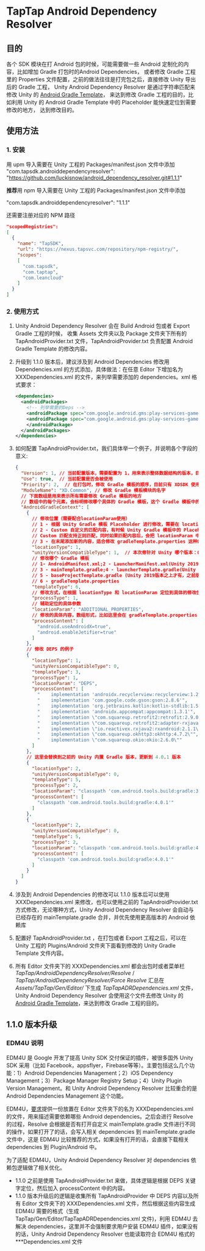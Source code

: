 # TapTap Android Dependency Resolver

## 目的

各个 SDK 模块在打 Android  包的时候，可能需要做一些 Android 定制化的内容，比如增加 Gradle 打包时的Android Dependencies，
或者修改 Gradle 工程里的 Properties 文件配置，之前的做法往往是打完包之后，直接修改 Unity 导出后的 Gradle 工程，
Unity Android Dependency Resolver 是通过字符串匹配来修改 Unity 的 [Android Gradle Template](https://docs.unity3d.com/Manual/gradle-templates.html)，
来达到修改 Gradle 工程的目的，比如利用 Unity 的 Android Gradle Template 中的 Placeholder 能快速定位到需要修改的地方，
达到修改目的。

## 使用方法

### 1. 安装

用 upm 导入需要在 Unity 工程的 Packages/manifest.json 文件中添加
"com.tapsdk.androiddependencyresolver": "https://github.com/luckisnow/android_dependency_resolver.git#1.1.1"

**推荐**用 npm 导入需要在 Unity 工程的 Packages/manifest.json 文件中添加

"com.tapsdk.androiddependencyresolver": "1.1.1"

还需要注册对应的 NPM 路径

```json
"scopedRegistries":
[  
  {    
    "name": "TapSDK",    
    "url": "https://nexus.tapsvc.com/repository/npm-registry/",    
    "scopes":
    [      
      "com.tapsdk",      
      "com.taptap",      
      "com.leancloud"    
    ]  
  }
]
```

### 2. 使用方式

 1. Unity Android Dependency Resolver 会在 Build Android 包或者 Export Gradle 工程的时候， 收集 Assets 文件夹以及 Package 文件夹下所有的 TapAndroidProvider.txt 文件，TapAndroidProvider.txt 负责配置 Android Gradle Template 的修改内容。

 2. 升级到 1.1.0 版本后，建议涉及到 Android Dependencies 修改用 Dependencies.xml 的方式添加，具体做法：在任意 Editor 下增加名为 XXXDependencies.xml 的文件，来列举需要添加的 dependencies。xml 格式要求：
    ```xml
    <dependencies>
      <androidPackages>
        <!-- 列举需要的Deps -->
        <androidPackage spec="com.google.android.gms:play-services-games1:9.8.0">
        <androidPackage spec="com.google.android.gms:play-services-games2:9.8.0">
        </androidPackage>
      </androidPackages>
    </dependencies>
    ```
    
 3. 如何配置 TapAndroidProvider.txt，我们具体举一个例子，并说明各个字段的意义:
   
      ```json
      {
        "Version": 1, // 当前配置版本，需要配置为 1，用来表示整体数据结构的版本，目前 Unity Android Dependency Resolver 仅能解析版本为 1 的数据
        "Use": true,  // 当前配置是否会被使用
        "Priority": 2,  // 在打包时，修改 Gradle 模板的顺序，目前只有 XDSDK 使用了 10 以内的数字
        "ModuleName": "XD.Common", // 修改 Gradle 模板模块的名字
        // 下面数组是用来表示所有需要修改 Gradle 模板的地方
        // 数组中的每个元素，会标明修改哪个具体的 Gradle 模板，这个 Gradle 模板中的具体位置，以及修改内容
        "AndroidGradleContext": [
          {
            // 修改位置（需要配合locationParam使用）
            // 1 - 根据 Unity Gradle 模板 Placeholder 进行修改，需要在 locationParam 字段中写清 Placeholder
            // 2 - Custom 自定义的匹配内容，有时候 Unity Gradle 模板中的 Placeholder 无法定位我们需要的修改内容，可以用 Custom 匹配模式
            // Custom 匹配支持正则匹配，同时如果匹配内容后，会把 locationParam 中的内容修改到定位的地方
            // 3 - 在末尾添加新的内容，适合修改 gradleTemplate.properties 这种内容，可以直接在模块插入新的属性
            "locationType": 1,
            "unityVersionCompatibleType": 1,  // 本次修针对 Unity 哪个版本：0 - 任意版本；1 - Unity 2019 以上；2 - Unity 2019 以下
            // 修改哪个 Gradle 模板
            // 1- AndroidManifest.xml;2 - LauncherManifest.xml(Unity 2019版本之上才有，之前版本等于 AndroidManifest.xml);
            // 3 - mainTemplate.gradle;4 - launcherTemplate.gradle(Unity 2019版本之上才有，之前版本等于 mainTemplate.gradle)
            // 5 - baseProjectTemplate.gradle (Unity 2019版本之上才有，之前版本等于 mainTemplate.gradle)
            // 6 - gradleTemplate.properties
            "templateType": 6,
            // 修改方式，在根据 locationType 和 locationParam 定位到具体的修改位置后，需要如何修改：1 - 在定位的位置后面插入locationParam的内容；2 - 把locationParam的内容替换进来
            "processType": 1,
            // 辅助定位的具体参数
            "locationParam": "ADDITIONAL_PROPERTIES",
            // 修改的具体内容，数组形式，比如这里会在 gradleTemplate.properties 的 ADDITIONAL_PROPERTIES 关键字后面添加这些内容，来达到修改 Android 工程属性的目的
            "processContent": [
              "android.useAndroidX=true",
              "android.enableJetifier=true"
            ]
          },
          // 修改 DEPS 的例子
          {
            "locationType": 1,
            "unityVersionCompatibleType": 0,
            "templateType": 3,
            "processType": 1,
            "locationParam": "DEPS",
            "processContent": [
              "    implementation 'androidx.recyclerview:recyclerview:1.2.1'",
              "    implementation 'com.google.code.gson:gson:2.8.6'",
              "    implementation 'org.jetbrains.kotlin:kotlin-stdlib:1.5.10'",
              "    implementation 'androidx.appcompat:appcompat:1.3.1'",
              "    implementation \"com.squareup.retrofit2:retrofit:2.9.0\"",
              "    implementation \"com.squareup.retrofit2:adapter-rxjava2:2.9.0\"",
              "    implementation \"io.reactivex.rxjava2:rxandroid:2.1.1\"",
              "    implementation \"com.squareup.okhttp3:okhttp:4.7.2\"",
              "    implementation \"com.squareup.okio:okio:2.6.0\""
            ]
          },
          // 这里会替换到之前的 Unity 内置 Gradle 版本，更新到 4.0.1 版本
          {
            "locationType": 2,
            "unityVersionCompatibleType": 0,
            "templateType": 5,
            "processType": 2,
            "locationParam": "classpath 'com.android.tools.build:gradle:3.\\d{1}.\\d{1}'",
            "processContent": [
              "classpath 'com.android.tools.build:gradle:4.0.1'"
            ]
          },
          {
            "locationType": 2,
            "unityVersionCompatibleType": 0,
            "templateType": 5,
            "processType": 2,
            "locationParam": "classpath 'com.android.tools.build:gradle:4.0.0'",
            "processContent": [
              "classpath 'com.android.tools.build:gradle:4.0.1'"
            ]
          }
        ]
      }
      ```
 4. 涉及到 Android Dependencies 的修改可以 1.1.0 版本后可以使用 XXXDependencies.xml 来修改，也可以使用之前的 TapAndroidProvider.txt 方式修改，无论哪种方式，Unity Android Dependency Resolver 会自动与已经存在的 mainTemplate.gradle 合并，并优先使用更高版本的 Android 依赖库
 5. 配置好 TapAndroidProvider.txt ，在打包或者 Export 工程之后，可以在 Unity 工程的 Plugins/Android 文件夹下面看到修改的 Unity Gradle Template 文件内容。
 6. 所有 Editor 文件夹下的 XXXDependencies.xml 都会出包时或者菜单栏 _TapTap/AndroidDependencyResolver/Resolve_ / *TapTap/AndroidDependencyResolver/Force Resolve* 汇总在 *Assets/TapTap/Gen/Editor/* 下生成 _TapTapADRDependencies.xml_ 文件，Unity Android Dependency Resolver 会使用这个文件去修改 Unity 的 [Android Gradle Template](https://docs.unity3d.com/Manual/gradle-templates.html)，来达到修改 Gradle 工程的目的。

## 1.1.0 版本升级

### EDM4U 说明

EDM4U 是 Google 开发了提高 Unity SDK 交付保证的插件，被很多国外 Unity SDK 采用（比如 Facebook，appsflyer，Firebase等等）。主要包括这么几个功能：1）Android Dependencies Management；2）iOS Dependency Management；3）Package Manager Registry Setup；4）Unity Plugin Version Management。和 Unity Android Dependency Resolver 比较重合的是 Android Dependencies Management 这个功能。

EDM4U，[要求](https://github.com/googlesamples/unity-jar-resolver#android-resolver-usage)提供一份放置在 Editor 文件夹下的名为 XXXDependencies.xml 的文件，用来描述需要依赖哪些 Android dependencies。之后会进行 Resolve 的过程，Resolve 会根据是否有打开自定义 mainTemplate.gradle 文件进行不同的操作，如果打开了的话，会写入相关 dependencies 到 mainTemplate.gradle 文件中，这是 EDM4U 比较推荐的方式，如果没有打开的话，会直接下载相关 dependencies 到 Plugin/Android 中。

为了适配 EDM4U，Unity Android Dependency Resolver 对 dependencies 依赖包逻辑做了相关优化。

* 1.1.0 之前是使用 TapAndroidProvider.txt 来做，具体逻辑是根据 DEPS 关键字定位，然后加入 processContent 中的内容。
* 1.1.0 版本升级后的逻辑是收集所有 TapAndroidProvider 中 DEPS 内容以及所有 Editor 文件夹下的 XXXDependencies.xml 文件，然后根据这些内容生成 EDM4U 需要的格式（生成 TapTap/Gen/Editor/TapTapADRDependencies.xml 文件)，利用 EDM4U 去解决 dependencies，这里并不会强制要求用户安装 EDM4U 插件，如果没有的话，Unity Android Dependency Resolver 也能读取符合 EDM4U 格式的 ***Dependencies.xml 文件

